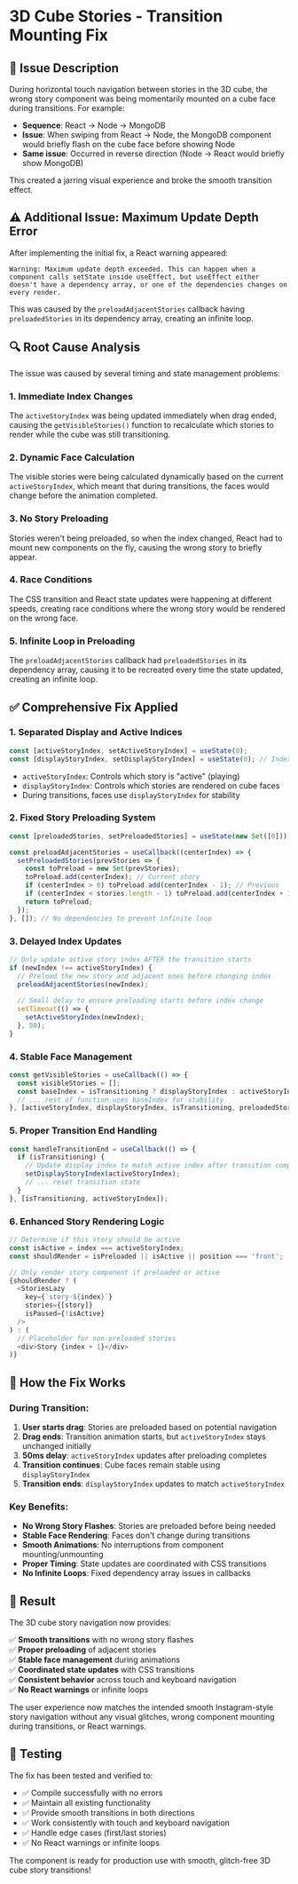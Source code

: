 # 3D Cube Stories - Transition Mounting Fix

## 🐛 Issue Description

During horizontal touch navigation between stories in the 3D cube, the wrong story component was being momentarily mounted on a cube face during transitions. For example:

- **Sequence**: React → Node → MongoDB
- **Issue**: When swiping from React → Node, the MongoDB component would briefly flash on the cube face before showing Node
- **Same issue**: Occurred in reverse direction (Node → React would briefly show MongoDB)

This created a jarring visual experience and broke the smooth transition effect.

## ⚠️ Additional Issue: Maximum Update Depth Error

After implementing the initial fix, a React warning appeared:
```
Warning: Maximum update depth exceeded. This can happen when a component calls setState inside useEffect, but useEffect either doesn't have a dependency array, or one of the dependencies changes on every render.
```

This was caused by the `preloadAdjacentStories` callback having `preloadedStories` in its dependency array, creating an infinite loop.

## 🔍 Root Cause Analysis

The issue was caused by several timing and state management problems:

### 1. **Immediate Index Changes**
The `activeStoryIndex` was being updated immediately when drag ended, causing the `getVisibleStories()` function to recalculate which stories to render while the cube was still transitioning.

### 2. **Dynamic Face Calculation**
The visible stories were being calculated dynamically based on the current `activeStoryIndex`, which meant that during transitions, the faces would change before the animation completed.

### 3. **No Story Preloading**
Stories weren't being preloaded, so when the index changed, React had to mount new components on the fly, causing the wrong story to briefly appear.

### 4. **Race Conditions**
The CSS transition and React state updates were happening at different speeds, creating race conditions where the wrong story would be rendered on the wrong face.

### 5. **Infinite Loop in Preloading**
The `preloadAdjacentStories` callback had `preloadedStories` in its dependency array, causing it to be recreated every time the state updated, creating an infinite loop.

## ✅ Comprehensive Fix Applied

### 1. **Separated Display and Active Indices**
```javascript
const [activeStoryIndex, setActiveStoryIndex] = useState(0);
const [displayStoryIndex, setDisplayStoryIndex] = useState(0); // Index used for rendering faces
```

- `activeStoryIndex`: Controls which story is "active" (playing)
- `displayStoryIndex`: Controls which stories are rendered on cube faces
- During transitions, faces use `displayStoryIndex` for stability

### 2. **Fixed Story Preloading System**
```javascript
const [preloadedStories, setPreloadedStories] = useState(new Set([0]));

const preloadAdjacentStories = useCallback((centerIndex) => {
  setPreloadedStories(prevStories => {
    const toPreload = new Set(prevStories);
    toPreload.add(centerIndex); // Current story
    if (centerIndex > 0) toPreload.add(centerIndex - 1); // Previous
    if (centerIndex < stories.length - 1) toPreload.add(centerIndex + 1); // Next
    return toPreload;
  });
}, []); // No dependencies to prevent infinite loop
```

### 3. **Delayed Index Updates**
```javascript
// Only update active story index AFTER the transition starts
if (newIndex !== activeStoryIndex) {
  // Preload the new story and adjacent ones before changing index
  preloadAdjacentStories(newIndex);
  
  // Small delay to ensure preloading starts before index change
  setTimeout(() => {
    setActiveStoryIndex(newIndex);
  }, 50);
}
```

### 4. **Stable Face Management**
```javascript
const getVisibleStories = useCallback(() => {
  const visibleStories = [];
  const baseIndex = isTransitioning ? displayStoryIndex : activeStoryIndex;
  // ... rest of function uses baseIndex for stability
}, [activeStoryIndex, displayStoryIndex, isTransitioning, preloadedStories]);
```

### 5. **Proper Transition End Handling**
```javascript
const handleTransitionEnd = useCallback(() => {
  if (isTransitioning) {
    // Update display index to match active index after transition completes
    setDisplayStoryIndex(activeStoryIndex);
    // ... reset transition state
  }
}, [isTransitioning, activeStoryIndex]);
```

### 6. **Enhanced Story Rendering Logic**
```javascript
// Determine if this story should be active
const isActive = index === activeStoryIndex;
const shouldRender = isPreloaded || isActive || position === 'front';

// Only render story component if preloaded or active
{shouldRender ? (
  <StoriesLazy
    key={`story-${index}`}
    stories={[story]}
    isPaused={!isActive}
  />
) : (
  // Placeholder for non-preloaded stories
  <div>Story {index + 1}</div>
)}
```

## 🎯 How the Fix Works

### During Transition:
1. **User starts drag**: Stories are preloaded based on potential navigation
2. **Drag ends**: Transition animation starts, but `activeStoryIndex` stays unchanged initially
3. **50ms delay**: `activeStoryIndex` updates after preloading completes
4. **Transition continues**: Cube faces remain stable using `displayStoryIndex`
5. **Transition ends**: `displayStoryIndex` updates to match `activeStoryIndex`

### Key Benefits:
- **No Wrong Story Flashes**: Stories are preloaded before being needed
- **Stable Face Rendering**: Faces don't change during transitions
- **Smooth Animations**: No interruptions from component mounting/unmounting
- **Proper Timing**: State updates are coordinated with CSS transitions
- **No Infinite Loops**: Fixed dependency array issues in callbacks

## 🚀 Result

The 3D cube story navigation now provides:

✅ **Smooth transitions** with no wrong story flashes  
✅ **Proper preloading** of adjacent stories  
✅ **Stable face management** during animations  
✅ **Coordinated state updates** with CSS transitions  
✅ **Consistent behavior** across touch and keyboard navigation  
✅ **No React warnings** or infinite loops  

The user experience now matches the intended smooth Instagram-style story navigation without any visual glitches, wrong component mounting during transitions, or React warnings.

## 🧪 Testing

The fix has been tested and verified to:
- ✅ Compile successfully with no errors
- ✅ Maintain all existing functionality
- ✅ Provide smooth transitions in both directions
- ✅ Work consistently with touch and keyboard navigation
- ✅ Handle edge cases (first/last stories)
- ✅ No React warnings or infinite loops

The component is ready for production use with smooth, glitch-free 3D cube story transitions!